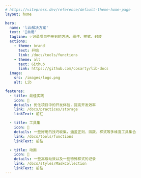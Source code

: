 ```yaml
---
# https://vitepress.dev/reference/default-theme-home-page
layout: home

hero:
  name: 'lib解决方案'
  text: '🫅自用'
  tagline: ✨记录项目中用到的方法、组件、样式、封装
  actions:
    - theme: brand
      text: 开始
      link: /docs/tools/functions
    - theme: alt
      text: Github
      link: https://github.com/cosarty/lib-docs
  image:
    src: /images/logo.png
    alt: Lib

features:
  - title: 最佳实践
    icon: 🎊
    details: 优化项目中的开发体验，提高开发效率
    link: /docs/practices/storage
    linkText: 前往

  - title: 工具集
    icon: 🧮
    details: 一些好用的技巧收集，涵盖正则、函数、样式等多维度工具集合
    link: /docs/tools/functions
    linkText: 前往

  - title: 动画
    icon: 🍺
    details: 一些高级动效以及一些特殊样式的记录
    link: /docs/styles/MaskCollection
    linkText: 前往
---
```


